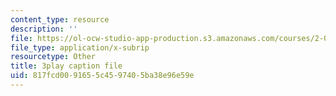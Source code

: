 ```yaml
---
content_type: resource
description: ''
file: https://ol-ocw-studio-app-production.s3.amazonaws.com/courses/2-003sc-engineering-dynamics-fall-2011/817fcd0091655c4597405ba38e96e59e_GUvoVvXwoOQ.vtt
file_type: application/x-subrip
resourcetype: Other
title: 3play caption file
uid: 817fcd00-9165-5c45-9740-5ba38e96e59e
---
```

